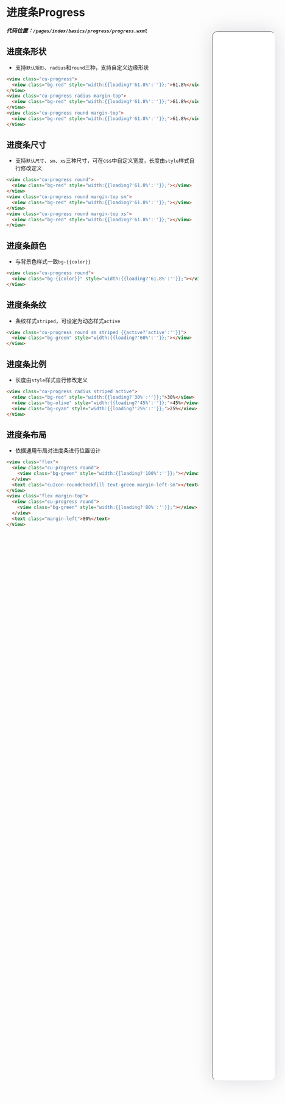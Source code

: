 <!--
 * @Descripttion: 
 * @version: V1.0
 * @Author: Xiaokang Lei
 * @email: lxk201808@163.com
 * @Date: 2022-12-02 17:30:18
 * @LastEditors: Xiaokang Lei
 * @LastEditTime: 2022-12-06 22:44:11
-->

<div style="width:17%; height:86%; float:right; position:fixed; right:3%;top: 4%;z-index: 99;">
    <iframe src="./h5/index.html#/pages/index/basics/progress/progress" width="100%" height="80%" style="border-radius:15px; box-shadow:0 0 50px 0px rgb(30 0 60 / 15%);"></iframe>
</div>

# 进度条Progress

***代码位置：`/pages/index/basics/progress/progress.wxml`***

## 进度条形状

- 支持`默认矩形`、`radius`和`round`三种，支持自定义边缘形状

```html
<view class="cu-progress">
  <view class="bg-red" style="width:{{loading?'61.8%':''}};">61.8%</view>
</view>
<view class="cu-progress radius margin-top">
  <view class="bg-red" style="width:{{loading?'61.8%':''}};">61.8%</view>
</view>
<view class="cu-progress round margin-top">
  <view class="bg-red" style="width:{{loading?'61.8%':''}};">61.8%</view>
</view>
```

## 进度条尺寸

- 支持`默认尺寸`、`sm`、`xs`三种尺寸，可在css中自定义宽度，长度由`style`样式自行修改定义

```html
<view class="cu-progress round">
  <view class="bg-red" style="width:{{loading?'61.8%':''}};"></view>
</view>
<view class="cu-progress round margin-top sm">
  <view class="bg-red" style="width:{{loading?'61.8%':''}};"></view>
</view>
<view class="cu-progress round margin-top xs">
  <view class="bg-red" style="width:{{loading?'61.8%':''}};"></view>
</view>
```

## 进度条颜色

- 与背景色样式一致`bg-{{color}}`

```html
<view class="cu-progress round">
  <view class="bg-{{color}}" style="width:{{loading?'61.8%':''}};"></view>
</view>
```

## 进度条条纹

- 条纹样式`striped`，可设定为动态样式`active`

```html
<view class="cu-progress round sm striped {{active?'active':''}}">
  <view class="bg-green" style="width:{{loading?'60%':''}};"></view>
</view>
```

## 进度条比例

- 长度由`style`样式自行修改定义

```html
<view class="cu-progress radius striped active">
  <view class="bg-red" style="width:{{loading?'30%':''}};">30%</view>
  <view class="bg-olive" style="width:{{loading?'45%':''}};">45%</view>
  <view class="bg-cyan" style="width:{{loading?'25%':''}};">25%</view>
</view>
```

## 进度条布局

- 依据通用布局对进度条进行位置设计

```html
<view class="flex">
  <view class="cu-progress round">
    <view class="bg-green" style="width:{{loading?'100%':''}};"></view>
  </view>
  <text class="cuIcon-roundcheckfill text-green margin-left-sm"></text>
</view>
<view class="flex margin-top">
  <view class="cu-progress round">
    <view class="bg-green" style="width:{{loading?'80%':''}};"></view>
  </view>
  <text class="margin-left">80%</text>
</view>
```
